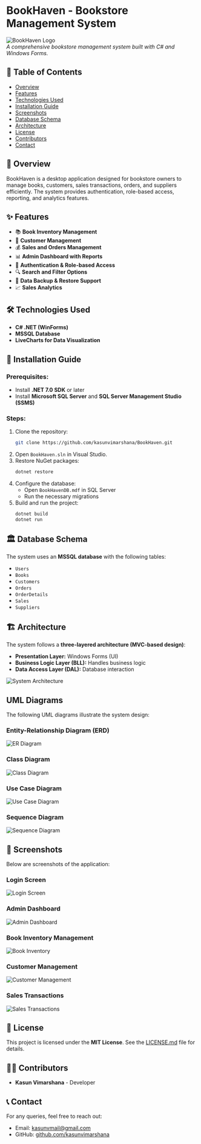 # BookHaven - Bookstore Management System

![BookHaven Logo](./resources/BookHaven.png)  
*A comprehensive bookstore management system built with C# and Windows Forms.*

## 📌 Table of Contents
- [Overview](#overview)
- [Features](#features)
- [Technologies Used](#technologies-used)
- [Installation Guide](#installation-guide)
- [Screenshots](#screenshots)
- [Database Schema](#database-schema)
- [Architecture](#architecture)
- [License](#license)
- [Contributors](#contributors)
- [Contact](#contact)

## 📖 Overview
BookHaven is a desktop application designed for bookstore owners to manage books, customers, sales transactions, orders, and suppliers efficiently. The system provides authentication, role-based access, reporting, and analytics features.

## ✨ Features
- 📚 **Book Inventory Management**
- 👥 **Customer Management**
- 💰 **Sales and Orders Management**
- 📊 **Admin Dashboard with Reports**
- 🔑 **Authentication & Role-based Access**
- 🔍 **Search and Filter Options**
- 🔄 **Data Backup & Restore Support**
- 📈 **Sales Analytics**

## 🛠 Technologies Used
- **C# .NET (WinForms)**
- **MSSQL Database**
- **LiveCharts for Data Visualization**

## 🚀 Installation Guide
### Prerequisites:
- Install **.NET 7.0 SDK** or later
- Install **Microsoft SQL Server** and **SQL Server Management Studio (SSMS)**

### Steps:
1. Clone the repository:
   ```sh
   git clone https://github.com/kasunvimarshana/BookHaven.git
   ```
2. Open `BookHaven.sln` in Visual Studio.
3. Restore NuGet packages:
   ```sh
   dotnet restore
   ```
4. Configure the database:
   - Open `BookHavenDB.mdf` in SQL Server
   - Run the necessary migrations
5. Build and run the project:
   ```sh
   dotnet build
   dotnet run
   ```

## 🏛 Database Schema
The system uses an **MSSQL database** with the following tables:
- `Users`
- `Books`
- `Customers`
- `Orders`
- `OrderDetails`
- `Sales`
- `Suppliers`

## 🏗 Architecture
The system follows a **three-layered architecture (MVC-based design)**:
- **Presentation Layer:** Windows Forms (UI)
- **Business Logic Layer (BLL):** Handles business logic
- **Data Access Layer (DAL):** Database interaction

<!-- <img align="center" src="./uml-diagrams/system-architecture.png" alt="screen" width="100%" /> -->
![System Architecture](./uml-diagrams/system-architecture.png)

## UML Diagrams
The following UML diagrams illustrate the system design:

### Entity-Relationship Diagram (ERD)
![ER Diagram](./uml-diagrams/er/er-diagram-01.png)

### Class Diagram
![Class Diagram](./uml-diagrams/class/chatuml-class-01.png)

### Use Case Diagram
![Use Case Diagram](./uml-diagrams/usercase/planttext-usercase-05.png)

### Sequence Diagram
![Sequence Diagram](./uml-diagrams/sequence/eraser-login-02.png)

## 📸 Screenshots
Below are screenshots of the application:

### Login Screen
![Login Screen](./screenshots/login/01.png)

### Admin Dashboard
![Admin Dashboard](./screenshots/main/01.png)

### Book Inventory Management
![Book Inventory](./screenshots/book/02.png)

### Customer Management
![Customer Management](./screenshots/customer/02.png)

### Sales Transactions
![Sales Transactions](./screenshots/sale/02.png)

## 📜 License
This project is licensed under the **MIT License**. See the [LICENSE.md](./LICENSE.md) file for details.

## 👨‍💻 Contributors
- **Kasun Vimarshana** - Developer

## 📞 Contact
For any queries, feel free to reach out:
- Email: [kasunvmail@gmail.com](mailto:kasunvmail@gmail.com)
- GitHub: [github.com/kasunvimarshana](https://github.com/kasunvimarshana)
